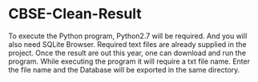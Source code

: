 # CBSE-Clean-Result

To execute the Python program, Python2.7 will be required. And you will also need SQLite Browser. Required text files are already supplied in the project. Once the result are out this year, one can download and run the program. While executing the program it will require a txt file name. Enter the file name and the Database will be exported in the same directory.
